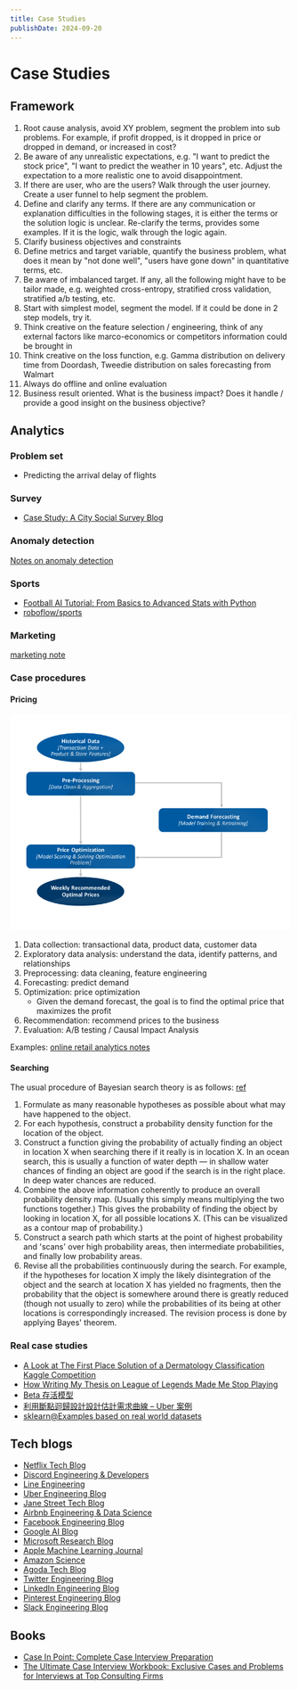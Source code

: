 ```yaml
---
title: Case Studies
publishDate: 2024-09-20
---
```


# Case Studies

## Framework

1. Root cause analysis, avoid XY problem, segment the problem into sub problems. For example, if profit dropped, is it dropped in price or dropped in demand, or increased in cost?
2. Be aware of any unrealistic expectations, e.g. "I want to predict the stock price", "I want to predict the weather in 10 years", etc. Adjust the expectation to a more realistic one to avoid disappointment.
3. If there are user, who are the users? Walk through the user journey. Create a user funnel to help segment the problem.
4. Define and clarify any terms. If there are any communication or explanation difficulties in the following stages, it is either the terms or the solution logic is unclear. Re-clarify the terms, provides some examples. If it is the logic, walk through the logic again.
5. Clarify business objectives and constraints
6. Define metrics and target variable, quantify the business problem, what does it mean by "not done well", "users have gone down" in quantitative terms, etc.
7. Be aware of imbalanced target. If any, all the following might have to be tailor made, e.g. weighted cross-entropy, stratified cross validation, stratified a/b testing, etc.
8. Start with simplest model, segment the model. If it could be done in 2 step models, try it.
9. Think creative on the feature selection / engineering, think of any external factors like marco-economics or competitors information could be brought in
10. Think creative on the loss function, e.g. Gamma distribution on delivery time from Doordash, Tweedie distribution on sales forecasting from Walmart
11. Always do offline and online evaluation
12. Business result oriented. What is the business impact? Does it handle / provide a good insight on the business objective?

## Analytics

### Problem set

- Predicting the arrival delay of flights

### Survey

- [Case Study: A City Social Survey Blog](https://aakinshin.net/posts/cs-social-survey/)

### Anomaly detection

[Notes on anomaly detection](anomaly-detection.md)

### Sports

- [Football AI Tutorial: From Basics to Advanced Stats with Python](https://www.youtube.com/watch?v=aBVGKoNZQUw)
- [roboflow/sports](https://github.com/roboflow/sports)

### Marketing

[marketing note](marketing.md)

### Case procedures

#### Pricing

![pricing](./images/pricing.png "A diagram from Azure")

1. Data collection: transactional data, product data, customer data
2. Exploratory data analysis: understand the data, identify patterns, and relationships
3. Preprocessing: data cleaning, feature engineering
4. Forecasting: predict demand
5. Optimization: price optimization
   - Given the demand forecast, the goal is to find the optimal price that maximizes the profit
6. Recommendation: recommend prices to the business
7. Evaluation: A/B testing / Causal Impact Analysis

Examples: [online retail analytics notes](online-retail-analytics.md)

#### Searching

The usual procedure of Bayesian search theory is as follows: [ref](https://en.wikipedia.org/wiki/Bayesian_search_theory)

1. Formulate as many reasonable hypotheses as possible about what may have happened to the object.
2. For each hypothesis, construct a probability density function for the location of the object.
3. Construct a function giving the probability of actually finding an object in location X when searching there if it really is in location X. In an ocean search, this is usually a function of water depth — in shallow water chances of finding an object are good if the search is in the right place. In deep water chances are reduced.
4. Combine the above information coherently to produce an overall probability density map. (Usually this simply means multiplying the two functions together.) This gives the probability of finding the object by looking in location X, for all possible locations X. (This can be visualized as a contour map of probability.)
5. Construct a search path which starts at the point of highest probability and 'scans' over high probability areas, then intermediate probabilities, and finally low probability areas.
6. Revise all the probabilities continuously during the search. For example, if the hypotheses for location X imply the likely disintegration of the object and the search at location X has yielded no fragments, then the probability that the object is somewhere around there is greatly reduced (though not usually to zero) while the probabilities of its being at other locations is correspondingly increased. The revision process is done by applying Bayes' theorem.

### Real case studies

- [A Look at The First Place Solution of a Dermatology Classification Kaggle Competition](https://bjlkeng.io/posts/a-look-at-the-first-place-solution-of-a-dermatology-classification-kaggle-competition/)
- [How Writing My Thesis on League of Legends Made Me Stop Playing](https://www.youtube.com/watch?v=a-a6__xFeVc)
- [Beta 存活模型](https://taweihuang.hpd.io/2020/02/23/beta-survival-model/)
- [利用斷點迴歸設計設計估計需求曲線 – Uber 案例](https://taweihuang.hpd.io/2018/09/09/nat_exp_rdd_uber/)
- [sklearn@Examples based on real world datasets](https://scikit-learn.org/stable/auto_examples/applications/index.html)

## Tech blogs

- [Netflix Tech Blog](https://netflixtechblog.com/)
- [Discord Engineering & Developers](https://discord.com/category/engineering)
- [Line Engineering](https://engineering.linecorp.com/zh-hant/blog)
- [Uber Engineering Blog](https://www.uber.com/en-HK/blog/engineering/)
- [Jane Street Tech Blog](https://blog.janestreet.com/)
- [Airbnb Engineering & Data Science](https://medium.com/airbnb-engineering)
- [Facebook Engineering Blog](https://engineering.fb.com/)
- [Google AI Blog](https://ai.googleblog.com/)
- [Microsoft Research Blog](https://www.microsoft.com/en-us/research/blog/)
- [Apple Machine Learning Journal](https://machinelearning.apple.com/)
- [Amazon Science](https://www.amazon.science/)
- [Agoda Tech Blog](https://medium.com/agoda-engineering)
- [Twitter Engineering Blog](https://blog.twitter.com/engineering)
- [LinkedIn Engineering Blog](https://engineering.linkedin.com/blog)
- [Pinterest Engineering Blog](https://medium.com/pinterest-engineering)
- [Slack Engineering Blog](https://slack.engineering/)

## Books

- [Case In Point: Complete Case Interview Preparation](https://www.amazon.com/Case-Point-Complete-Interview-Preparation/dp/0971015880)
- [The Ultimate Case Interview Workbook: Exclusive Cases and Problems for Interviews at Top Consulting Firms](https://www.amazon.com/Ultimate-Case-Interview-Workbook-Interviews/dp/1733338101)
